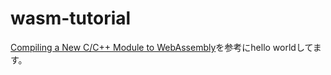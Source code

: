 # wasm-tutorial

[Compiling a New C/C++ Module to WebAssembly](https://developer.mozilla.org/en-US/docs/WebAssembly/C_to_wasm)を参考にhello worldしてます。

